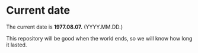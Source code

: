# Current date

The current date is **1977.08.07.** (YYYY.MM.DD.)

This repository will be good when the world ends, so we will know how long it lasted.